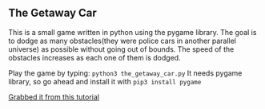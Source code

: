 ## The Getaway Car

This is a small game written in python using the pygame library. The goal is to dodge as many obstacles(they were police cars in another parallel universe) as possible without going out of bounds. The speed of the obstacles increases as each one of them is dodged.

Play the game by typing: `python3 the_getaway_car.py`
It needs pygame library, so go ahead and install it with `pip3 install pygame`

[Grabbed it from this tutorial](https://pythonprogramming.net/pygame-python-3-part-1-intro/)
